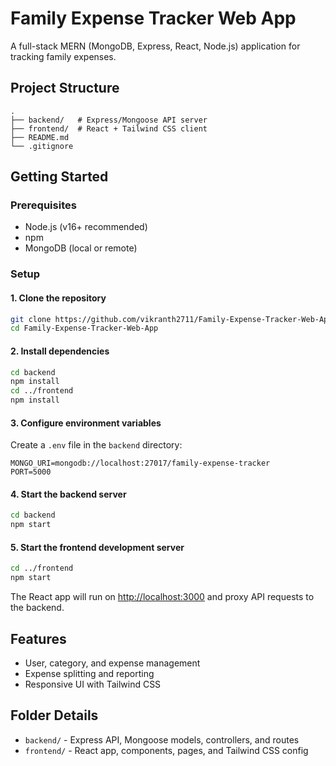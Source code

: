 # Family Expense Tracker Web App

A full-stack MERN (MongoDB, Express, React, Node.js) application for tracking family expenses.

## Project Structure

```
.
├── backend/   # Express/Mongoose API server
├── frontend/  # React + Tailwind CSS client
├── README.md
└── .gitignore
```

## Getting Started

### Prerequisites

- Node.js (v16+ recommended)
- npm
- MongoDB (local or remote)

### Setup

#### 1. Clone the repository

```sh
git clone https://github.com/vikranth2711/Family-Expense-Tracker-Web-App.git
cd Family-Expense-Tracker-Web-App
```

#### 2. Install dependencies

```sh
cd backend
npm install
cd ../frontend
npm install
```

#### 3. Configure environment variables

Create a `.env` file in the `backend` directory:

```
MONGO_URI=mongodb://localhost:27017/family-expense-tracker
PORT=5000
```

#### 4. Start the backend server

```sh
cd backend
npm start
```

#### 5. Start the frontend development server

```sh
cd ../frontend
npm start
```

The React app will run on [http://localhost:3000](http://localhost:3000) and proxy API requests to the backend.

## Features

- User, category, and expense management
- Expense splitting and reporting
- Responsive UI with Tailwind CSS

## Folder Details

- `backend/` - Express API, Mongoose models, controllers, and routes
- `frontend/` - React app, components, pages, and Tailwind CSS config
